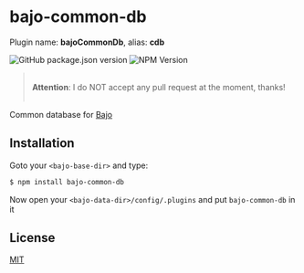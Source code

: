 # bajo-common-db

Plugin name: **bajoCommonDb**, alias: **cdb**

![GitHub package.json version](https://img.shields.io/github/package-json/v/ardhi/bajo-common-db) ![NPM Version](https://img.shields.io/npm/v/bajo-common-db)

> <br />**Attention**: I do NOT accept any pull request at the moment, thanks!<br /><br />

Common database for [Bajo](https://github.com/ardhi/bajo)

## Installation

Goto your ```<bajo-base-dir>``` and type:

```bash
$ npm install bajo-common-db
```

Now open your ```<bajo-data-dir>/config/.plugins``` and put ```bajo-common-db``` in it

## License

[MIT](LICENSE)
